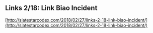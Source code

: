 ## Links 2/18: Link Biao Incident
  
  [http://slatestarcodex.com/2018/02/27/links-2-18-link-biao-incident/](http://slatestarcodex.com/2018/02/27/links-2-18-link-biao-incident/)